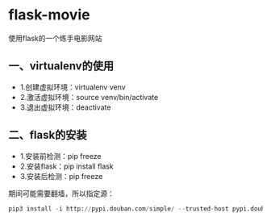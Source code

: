 # flask-movie
使用flask的一个练手电影网站

## 一、virtualenv的使用

- 1.创建虚拟环境：virtualenv venv
- 2.激活虚拟环境：source venv/bin/activate
- 3.退出虚拟环境：deactivate

## 二、flask的安装

- 1.安装前检测：pip freeze
- 2.安装flask：pip install flask
- 3.安装后检测：pip freeze

期间可能需要翻墙，所以指定源：

```python
pip3 install -i http://pypi.douban.com/simple/ --trusted-host pypi.douban.com flask
```

